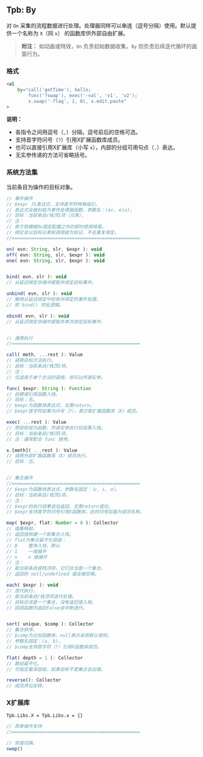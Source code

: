 ## Tpb: By

对 `On` 采集的流程数据进行处理。处理器同样可以串连（逗号分隔）使用。默认提供一个名称为 `X`（同 `x`） 的函数库供外部自由扩展。

> **附注：**
> 如动画或特效，`On` 负责初始数据收集，`By` 则负责后续迭代循环的画面行为。


### 格式

```html
<ul
    by="call('getTime'), hello;
        func('?swap'), exec('-val', 'v1', 'v2');
        x.swap('-flag', 1, 0), x.edit.paste"
>
```

**说明：**

- 各指令之间用逗号（`,`）分隔，逗号前后的空格可选。
- 支持首字符问号（`?`）引用X扩展函数库成员。
- 也可以直接引用X扩展库（小写 `x`），内部的分组可用句点（`.`）表达。
- 无实参传递的方法可省略括号。


### 系统方法集

当前条目为操作的目标对象。

```js
// 事件操作
// $expr JS表达式，支持首字符特殊指引。
// 表达式会被封装为事件处理器函数，参数名：(ev, elo)。
// 目标：当前条目/栈顶1项（元素）。
// 注：
// 用于除模板On固定配置之外的即时使用场景。
// 绑定会以目标元素和调用链为标记，不会重复绑定。
//===============================================

on( evn: String, slr, $expr ): void
off( evn: String, slr, $expr ): void
one( evn: String, slr, $expr ): void


bind( evn, slr ): void
// 从延迟绑定存储中提取并绑定目标事件。

unbind( evn, slr ): void
// 解绑从延迟绑定中检索并绑定的事件处理。
// 即 bind() 的反逻辑。

xbind( evn, slr ): void
// 从延迟绑定存储中提取并单次绑定目标事件。


// 通用执行
//===============================================

call( meth, ...rest ): Value
// 调用目标方法执行。
// 目标：当前条目/栈顶1项。
// 注：
// 仅适用于单个方法的调用，但可以传递实参。

func( $expr: String ): Function
// 创建或引用函数入栈。
// 目标：无。
// $expr为函数体表达式，无需return。
// $expr首字符如果为问号（?），表示取扩展函数库（X）成员。

exec( ...rest ): Value
// 把目标视为函数，传递实参执行后结果入栈。
// 目标：当前条目/栈顶1项。
// 注：通常配合 func 使用。

x.[meth]( ...rest ): Value
// 调用外部扩展函数库（X）成员执行。
// 目标：无。


// 集合操作
//===============================================
// $expr为函数体表达式，参数名固定：（v, i, o）。
// 目标：当前条目/栈顶1项。
// 注：
// $expr的执行结果自动返回，无需return语句。
// $expr支持首字符问号引用X函数库，此时问号后面为成员名称。

map( $expr, flat: Number = 0 ): Collector
// 值集映射。
// 返回值构建一个新集合入栈。
// flat为集合扁平化层级：
// 0    整体入栈，默认
// 1    一维展开
// n    n 维展开
// 注：
// 取当前条目或栈顶项，它们应当是一个集合。
// 返回的 null/undefined 值会被忽略。

each( $expr ): void
// 迭代执行。
// 取当前条目/栈顶项迭代处理。
// 目标应该是一个集合，没有返回值入栈。
// 回调函数内返回false会中断迭代。


sort( unique, $comp ): Collector
// 集合排序。
// $comp为比较函数体，null表示采用默认规则。
// 参数名固定：(a, b)。
// $comp支持首字符（?）引用X函数库成员。

flat( depth = 1 ): Collector
// 数组扁平化。
// 可指定最深层级，如果目标不是集合会出错。

reverse(): Collector
// 成员序位反转。
```


### X扩展库

`Tpb.Libs.X = Tpb.Libs.x = {}`

```js
// 简单操作支持
//===============================================

// 双值切换。
swap()


```
